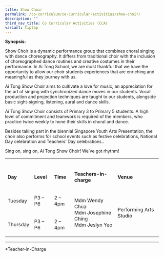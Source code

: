 ```yaml
---
title: Show Choir
permalink: /co-curriculum/co-curricular-activities/show-choir/
description: ""
third_nav_title: Co Curricular Activities (CCA)
variant: tiptap
---
```

<p><strong>Synopsis:</strong>
</p>
<p>Show Choir is a dynamic performance group that combines choral singing
with dance choreography. It differs from traditional choir with the inclusion
of choreographed dance routines and creative costumes in their performance.
In Ai Tong School, we are most thankful that we have the opportunity to
allow our choir students experiences that are enriching and meaningful
as they journey with us.</p>
<p>Ai Tong Show Choir aims to cultivate a love for music, an appreciation
for the art of singing with synchronized dance moves in our students. Vocal
production and projection techniques are taught to our students, alongside
basic sight-signing, listening, aural and dance skills.</p>
<p>Ai Tong Show Choir consists of Primary 3 to Primary 5 students. A high
level of commitment and teamwork is required of the members, who practice
twice weekly to hone their skills in choral and dance.</p>
<p>Besides taking part in the biennial Singapore Youth Arts Presentation,
the choir also performs for school events such as festive celebrations,
National Day celebration and Teachers’ Day celebrations..</p>
<p>Sing on, sing on, Ai Tong Show Choir! We’ve got rhythm!</p>
<p></p>
<table style="minWidth: 125px">
<colgroup>
<col>
<col>
<col>
<col>
<col>
</colgroup>
<tbody>
<tr>
<td rowspan="1" colspan="1">
<p></p>
</td>
<td rowspan="1" colspan="1">
<p></p>
</td>
<td rowspan="1" colspan="1">
<p></p>
</td>
<td rowspan="1" colspan="1">
<p></p>
</td>
<td rowspan="1" colspan="1">
<p></p>
</td>
</tr>
<tr>
<td rowspan="1" colspan="1">
<p><strong>Day</strong>
</p>
</td>
<td rowspan="1" colspan="1">
<p><strong>Level</strong>
</p>
</td>
<td rowspan="1" colspan="1">
<p><strong>Time</strong>
</p>
</td>
<td rowspan="1" colspan="1">
<p><strong>Teachers-in-charge</strong>
</p>
</td>
<td rowspan="1" colspan="1">
<p><strong>Venue</strong>
</p>
</td>
</tr>
<tr>
<td rowspan="1" colspan="1">
<p>Tuesday</p>
</td>
<td rowspan="1" colspan="1">
<p>P3 – P6</p>
</td>
<td rowspan="1" colspan="1">
<p>2 – 4pm</p>
</td>
<td rowspan="2" colspan="1">
<p>Mdm Wendy Chua
<br>Mdm Josephine Ching
<br>Mdm Jeslyn Yeo</p>
</td>
<td rowspan="2" colspan="1">
<p>Performing Arts Studio</p>
</td>
</tr>
<tr>
<td rowspan="1" colspan="1">
<p>Thursday</p>
</td>
<td rowspan="1" colspan="1">
<p>P3 – P6</p>
</td>
<td rowspan="1" colspan="1">
<p>2 – 4pm</p>
</td>
</tr>
</tbody>
</table>
<hr>
<p></p>
<p>*Teacher-in-Charge</p>